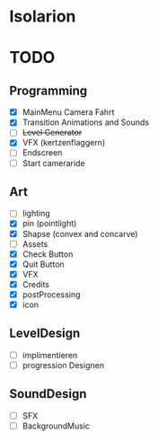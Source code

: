 # Isolarion

# TODO

## Programming

- [x] MainMenu Camera Fahrt
- [x] Transition Animations and Sounds
- [ ] ~~Level Generator~~
- [x] VFX (kertzenflaggern)
- [ ] Endscreen
- [ ] Start cameraride

## Art

- [ ] lighting
- [x] pin (pointlight)
- [x] Shapse (convex and concarve)
- [ ] Assets
- [x] Check Button
- [x] Quit Button
- [x] VFX
- [x] Credits
- [x] postProcessing
- [x] icon

## LevelDesign

- [ ] implimentieren
- [ ] progression Designen

## SoundDesign

- [ ] SFX
- [ ] BackgroundMusic
